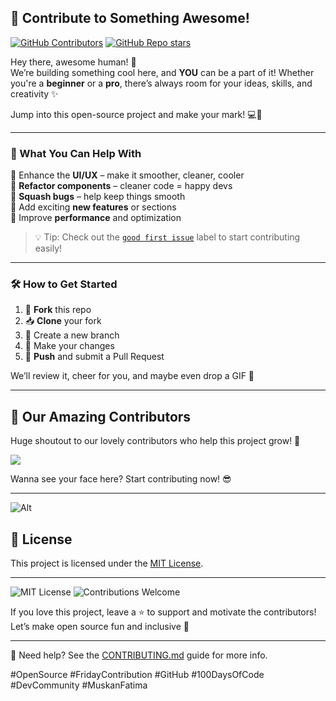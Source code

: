 ## 🚀 Contribute to Something Awesome!

[![GitHub Contributors](https://img.shields.io/github/contributors/muskan-fatim/protofile)](https://github.com/muskan-fatim/protofile/graphs/contributors)
[![GitHub Repo stars](https://img.shields.io/github/stars/muskan-fatim/protofile)](https://github.com/muskan-fatim/protofile/stargazers)  

Hey there, awesome human! 🙌  
We’re building something cool here, and **YOU** can be a part of it! Whether you're a **beginner** or a **pro**, there’s always room for your ideas, skills, and creativity ✨

Jump into this open-source project and make your mark! 💻🎨

---

### 🧠 What You Can Help With

🔹 Enhance the **UI/UX** – make it smoother, cleaner, cooler  
🔹 **Refactor components** – cleaner code = happy devs  
🔹 **Squash bugs** – help keep things smooth  
🔹 Add exciting **new features** or sections  
🔹 Improve **performance** and optimization  

> 💡 Tip: Check out the [`good first issue`](https://github.com/muskan-fatim/protofile/issues?q=is%3Aissue+is%3Aopen+label%3A%22good+first+issue%22) label to start contributing easily!

---

### 🛠️ How to Get Started

1. 🍴 **Fork** this repo
2. 📥 **Clone** your fork
3. 🌱 Create a new branch
4. 🔧 Make your changes
5. 🚀 **Push** and submit a Pull Request

We’ll review it, cheer for you, and maybe even drop a GIF 🎉

---

## 🌟 Our Amazing Contributors

Huge shoutout to our lovely contributors who help this project grow! 💖

<a href="https://github.com/muskan-fatim/protofile/graphs/contributors" target="_blank">
  <img src="https://contrib.rocks/image?repo=muskan-fatim/protofile&refresh=4" />
</a>


Wanna see your face here? Start contributing now! 😎

---
![Alt](https://repobeats.axiom.co/api/embed/094126cd4fb865ecaff02a3f479b2f96d4c31de3.svg "Repobeats analytics image")

## 📄 License

This project is licensed under the [MIT License](./LICENSE).

---

![MIT License](https://img.shields.io/badge/license-MIT-blue.svg)
![Contributions Welcome](https://img.shields.io/badge/contributions-welcome-brightgreen.svg)

If you love this project, leave a ⭐ to support and motivate the contributors!  
Let’s make open source fun and inclusive 💫

---

📘 Need help? See the [CONTRIBUTING.md](CONTRIBUTING.md) guide for more info.

#OpenSource #FridayContribution #GitHub #100DaysOfCode #DevCommunity #MuskanFatima

